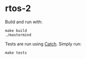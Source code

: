 # rtos-2

Build and run with:
```
make build
./mastermind
```

Tests are run using [Catch](https://github.com/catchorg/Catch2). Simply run:
```
make tests
```
